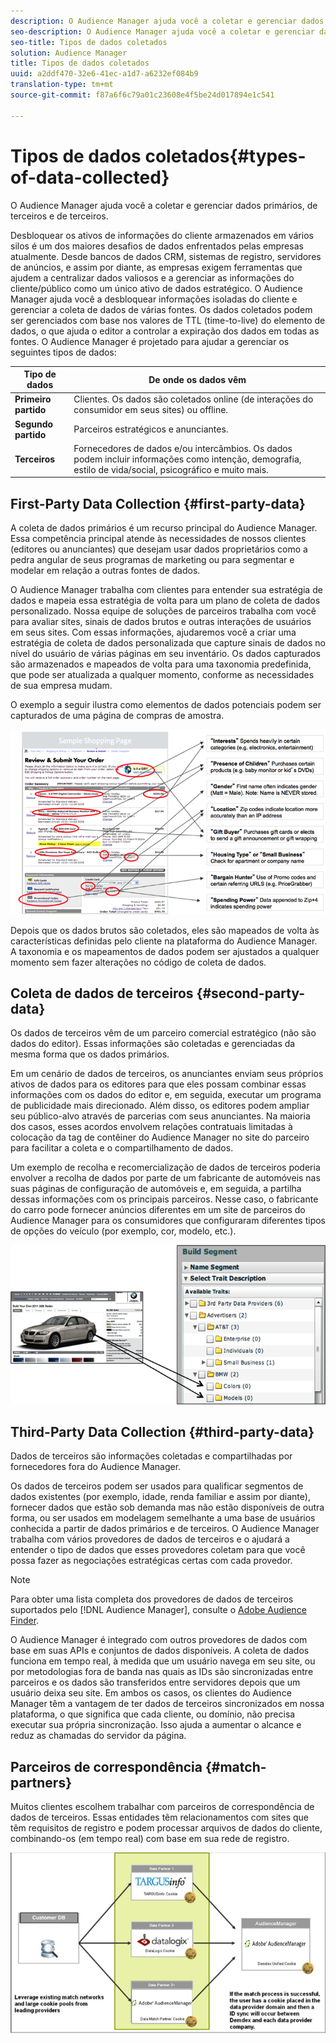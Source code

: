 ```yaml
---
description: O Audience Manager ajuda você a coletar e gerenciar dados primários, de terceiros e de terceiros.
seo-description: O Audience Manager ajuda você a coletar e gerenciar dados primários, de terceiros e de terceiros.
seo-title: Tipos de dados coletados
solution: Audience Manager
title: Tipos de dados coletados
uuid: a2ddf470-32e6-41ec-a1d7-a6232ef084b9
translation-type: tm+mt
source-git-commit: f87a6f6c79a01c23608e4f5be24d017894e1c541

---
```



# Tipos de dados coletados{#types-of-data-collected}

O Audience Manager ajuda você a coletar e gerenciar dados primários, de terceiros e de terceiros.

Desbloquear os ativos de informações do cliente armazenados em vários silos é um dos maiores desafios de dados enfrentados pelas empresas atualmente. Desde bancos de dados CRM, sistemas de registro, servidores de anúncios, e assim por diante, as empresas exigem ferramentas que ajudem a centralizar dados valiosos e a gerenciar as informações do cliente/público como um único ativo de dados estratégico. O Audience Manager ajuda você a desbloquear informações isoladas do cliente e gerenciar a coleta de dados de várias fontes. Os dados coletados podem ser gerenciados com base nos valores de TTL (time-to-live) do elemento de dados, o que ajuda o editor a controlar a expiração dos dados em todas as fontes. O Audience Manager é projetado para ajudar a gerenciar os seguintes tipos de dados:

| Tipo de dados | De onde os dados vêm |
|---|---|
| **Primeiro partido** | Clientes. Os dados são coletados online (de interações do consumidor em seus sites) ou offline. |
| **Segundo partido** | Parceiros estratégicos e anunciantes. |
| **Terceiros** | Fornecedores de dados e/ou intercâmbios. Os dados podem incluir informações como intenção, demografia, estilo de vida/social, psicográfico e muito mais. |

## First-Party Data Collection {#first-party-data}

A coleta de dados primários é um recurso principal do Audience Manager. Essa competência principal atende às necessidades de nossos clientes (editores ou anunciantes) que desejam usar dados proprietários como a pedra angular de seus programas de marketing ou para segmentar e modelar em relação a outras fontes de dados.

<!-- 

c_1st_party_data.xml

 -->

O Audience Manager trabalha com clientes para entender sua estratégia de dados e mapeia essa estratégia de volta para um plano de coleta de dados personalizado. Nossa equipe de soluções de parceiros trabalha com você para avaliar sites, sinais de dados brutos e outras interações de usuários em seus sites. Com essas informações, ajudaremos você a criar uma estratégia de coleta de dados personalizada que capture sinais de dados no nível do usuário de várias páginas em seu inventário. Os dados capturados são armazenados e mapeados de volta para uma taxonomia predefinida, que pode ser atualizada a qualquer momento, conforme as necessidades de sua empresa mudam.

O exemplo a seguir ilustra como elementos de dados potenciais podem ser capturados de uma página de compras de amostra.

![](assets/1st_party_800px.png)

Depois que os dados brutos são coletados, eles são mapeados de volta às características definidas pelo cliente na plataforma do Audience Manager. A taxonomia e os mapeamentos de dados podem ser ajustados a qualquer momento sem fazer alterações no código de coleta de dados.

## Coleta de dados de terceiros {#second-party-data}

Os dados de terceiros vêm de um parceiro comercial estratégico (não são dados do editor). Essas informações são coletadas e gerenciadas da mesma forma que os dados primários.

<!-- 

c_2nd_party_data.xml

 -->

Em um cenário de dados de terceiros, os anunciantes enviam seus próprios ativos de dados para os editores para que eles possam combinar essas informações com os dados do editor e, em seguida, executar um programa de publicidade mais direcionado. Além disso, os editores podem ampliar seu público-alvo através de parcerias com seus anunciantes. Na maioria dos casos, esses acordos envolvem relações contratuais limitadas à colocação da tag de contêiner do Audience Manager no site do parceiro para facilitar a coleta e o compartilhamento de dados.

Um exemplo de recolha e recomercialização de dados de terceiros poderia envolver a recolha de dados por parte de um fabricante de automóveis nas suas páginas de configuração de automóveis e, em seguida, a partilha dessas informações com os principais parceiros. Nesse caso, o fabricante do carro pode fornecer anúncios diferentes em um site de parceiros do Audience Manager para os consumidores que configuraram diferentes tipos de opções do veículo (por exemplo, cor, modelo, etc.).

![](assets/2nd_party_700px.png)

## Third-Party Data Collection {#third-party-data}

Dados de terceiros são informações coletadas e compartilhadas por fornecedores fora do Audience Manager.

<!-- 

c_3rd_party_data.xml

 -->

Os dados de terceiros podem ser usados para qualificar segmentos de dados existentes (por exemplo, idade, renda familiar e assim por diante), fornecer dados que estão sob demanda mas não estão disponíveis de outra forma, ou ser usados em modelagem semelhante a uma base de usuários conhecida a partir de dados primários e de terceiros. O Audience Manager trabalha com vários provedores de dados de terceiros e o ajudará a entender o tipo de dados que esses provedores coletam para que você possa fazer as negociações estratégicas certas com cada provedor.

>[!NOTE]
>
>Para obter uma lista completa dos provedores de dados de terceiros suportados pelo [!DNL Audience Manager], consulte o [Adobe Audience Finder](https://www.adobe-audience-finder.com/).

O Audience Manager é integrado com outros provedores de dados com base em suas APIs e conjuntos de dados disponíveis. A coleta de dados funciona em tempo real, à medida que um usuário navega em seu site, ou por metodologias fora de banda nas quais as IDs são sincronizadas entre parceiros e os dados são transferidos entre servidores depois que um usuário deixa seu site. Em ambos os casos, os clientes do Audience Manager têm a vantagem de ter dados de terceiros sincronizados em nossa plataforma, o que significa que cada cliente, ou domínio, não precisa executar sua própria sincronização. Isso ajuda a aumentar o alcance e reduz as chamadas do servidor da página.

## Parceiros de correspondência {#match-partners}

Muitos clientes escolhem trabalhar com parceiros de correspondência de dados de terceiros. Essas entidades têm relacionamentos com sites que têm requisitos de registro e podem processar arquivos de dados do cliente, combinando-os (em tempo real) com base em sua rede de registro.

![](assets/data_provider_match_700px.png)

